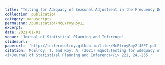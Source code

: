 ```yaml
---
title: "Testing for Adequacy of Seasonal Adjustment in the Frequency Domain"
collection: publication
category: manuscripts
permalink: /publication/McElroyRoy21
excerpt: 
date: 2021-01-01
venue: 'Journal of Statistical Planning and Inference'
slidesurl: 
paperurl:  'http://tuckermcelroy.github.io/files/McElroyRoy21JSPI.pdf'
citation: 'McElroy, T. and Roy, A. (2021) &quot;Testing for Adequacy of Seasonal Adjustment in the Frequency Domain.&quot; 
<i>Journal of Statistical Planning and Inference</i> 221, 241-255.'
---
```

